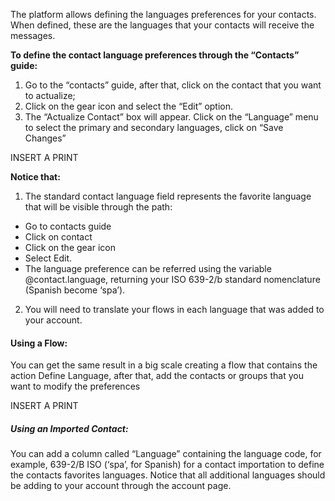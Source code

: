 The platform allows defining the languages preferences for your contacts. When defined, these are the languages that your contacts will receive the messages.

**To define the contact language preferences through the “Contacts” guide:**
1. Go to the “contacts” guide, after that, click on the contact that you want to actualize;
2. Click on the gear icon and select the “Edit” option.
3. The “Actualize Contact” box will appear. Click on the “Language” menu to select the primary and secondary languages, click on  “Save Changes”

INSERT A PRINT

**Notice that:** 
1. The standard contact language field represents the favorite language that will be visible through the path: 
 - Go to contacts guide
 - Click on contact 
 - Click on the gear icon
 - Select Edit. 
 - The language preference can be referred using the variable @contact.language, returning your ISO 639-2/b standard nomenclature (Spanish become ‘spa’).

2. You will need to translate your flows in each language that was added to your account.

#### Using a Flow: ####
You can get the same result in a big scale creating a flow that contains the action Define Language, after that, add the contacts or groups that you want to modify the preferences

INSERT A PRINT

##### Using an Imported Contact: ####
You can add a column called “Language” containing the language code, for example, 639-2/B ISO (‘spa’, for Spanish) for a contact importation to define the contacts favorites languages. Notice that all additional languages should be adding to your account through the account page.

